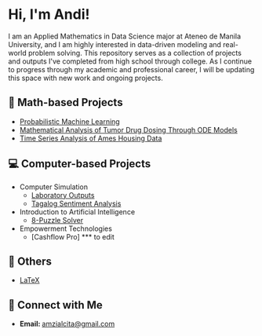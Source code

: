 <h1>Hi, I'm Andi! </h1>
I am an Applied Mathematics in Data Science major at Ateneo de Manila University, and I am highly interested in data-driven modeling and real-world problem solving. This repository serves as a collection of projects and outputs I've completed from high school through college. As I continue to progress through my academic and professional career, I will be updating this space with new work and ongoing projects.

<h2>📐 Math-based Projects</h2>

- [Probabilistic Machine Learning](https://github.com/andreazialcita/Probabilistic-Machine-Learning)
- [Mathematical Analysis of Tumor Drug Dosing Through ODE Models](https://github.com/andreazialcita/Ordinary-Differential-Equations)
- [Time Series Analysis of Ames Housing Data](https://github.com/andreazialcita/Time-Series)

<h2>💻 Computer-based Projects</h2>

- Computer Simulation
  - [Laboratory Outputs](https://github.com/andreazialcita/Computer-Simulation)
  - [Tagalog Sentiment Analysis](https://github.com/andreazialcita/Tagalog-Sentiment-Analysis/blob/main/README.md)
- Introduction to Artificial Intelligence</h2>
  - [8-Puzzle Solver](https://github.com/andreazialcita/Introduction-to-AI)
- Empowerment Technologies
  - [Cashflow Pro] *** to edit

<h2>📂 Others</h2>

- [LaTeX](https://github.com/andreazialcita/LaTeX)


<h2>🤳 Connect with Me</h2>

- <b> Email: </b> amzialcita@gmail.com
